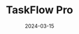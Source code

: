 ---
title: TaskFlow Pro
client: self
description: A full-stack task management application with real-time updates, team collaboration features, and customizable workflows.
techStack:
  - React
  - Node.js
  - MongoDB
  - Socket.io
  - Express
links:
  github: https://github.com/yourusername/taskflow-pro
  demo: https://taskflow-pro.herokuapp.com
  case-study: /projects/taskflow-pro
image: /images/projects/taskflow.jpg
featured: true
date: 2024-03-15
--- 